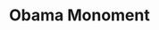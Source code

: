 ---
pid: LLP558
title: Obama Monoment
location_transcription: In front of feltonvile
zipcode: 
outside_phl: 
neighborhood: 
age: 
age_range: 
instagram: 
image_file_name: LLP_558.jpg
proposal_transcription: Obama Monument
topic: Figure,Politics
topic_summary: 0, 0
type: Sculpture Statue
keywords_other: 
credit: Terence
image_labels: 
twitter: 
facebook: 
permalink: "/monuments/llp558/"
layout: item-page
---